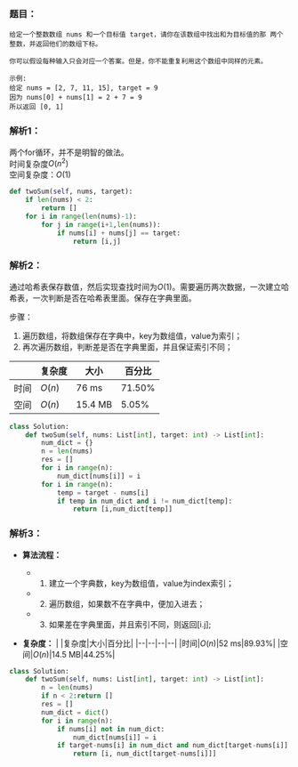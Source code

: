 ### 题目：
```
给定一个整数数组 nums 和一个目标值 target，请你在该数组中找出和为目标值的那 两个 整数，并返回他们的数组下标。

你可以假设每种输入只会对应一个答案。但是，你不能重复利用这个数组中同样的元素。

示例:
给定 nums = [2, 7, 11, 15], target = 9
因为 nums[0] + nums[1] = 2 + 7 = 9
所以返回 [0, 1]
```

### 解析1： 
两个for循环，并不是明智的做法。  
时间复杂度$O(n^2)$  
空间复杂度：$O(1)$  

```python
def twoSum(self, nums, target):
    if len(nums) < 2:
        return []
    for i in range(len(nums)-1):
        for j in range(i+1,len(nums)):
            if nums[i] + nums[j] == target:
                return [i,j]
```

### 解析2： 
通过哈希表保存数值，然后实现查找时间为$O(1)$。需要遍历两次数据，一次建立哈希表，一次判断是否在哈希表里面。保存在字典里面。

步骤：
1. 遍历数组，将数组保存在字典中，key为数组值，value为索引；
2. 再次遍历数组，判断差是否在字典里面，并且保证索引不同；

|  |复杂度|大小|百分比|
|--|--|--|--|
|时间|$O(n)$|76 ms|71.50%|
|空间|$O(n)$|15.4 MB|5.05%|

```python
class Solution:
    def twoSum(self, nums: List[int], target: int) -> List[int]:
        num_dict = {}
        n = len(nums)
        res = []
        for i in range(n):
            num_dict[nums[i]] = i
        for i in range(n):
            temp = target - nums[i]
            if temp in num_dict and i != num_dict[temp]:
                return [i,num_dict[temp]]
```

### 解析3：
* **算法流程：**
  * 1. 建立一个字典数，key为数组值，value为index索引；
  * 2. 遍历数组，如果数不在字典中，便加入进去；
  * 3. 如果差在字典里面，并且索引不同，则返回[i.j];

* **复杂度：**
|  |复杂度|大小|百分比|
|--|--|--|--|
|时间|$O(n)$|52 ms|89.93%|
|空间|$O(n)$|14.5 MB|44.25%|


```python
class Solution:
    def twoSum(self, nums: List[int], target: int) -> List[int]:
        n = len(nums)
        if n < 2:return []
        res = []
        num_dict = dict()
        for i in range(n):
            if nums[i] not in num_dict:
                num_dict[nums[i]] = i
            if target-nums[i] in num_dict and num_dict[target-nums[i]]!=i:
                return [i, num_dict[target-nums[i]]]
```
